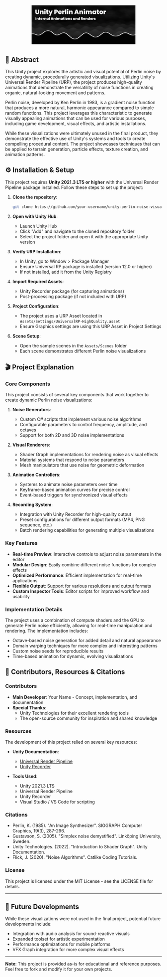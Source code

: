 <h1 align="center">
  <a>
    <picture>
      <source height="125" media="(prefers-color-scheme: dark)" srcset="readmetitle.png">
      <img height="125" alt="Fiber" src="readmetitle.png">
    </picture>
  </a>
</h1>

## 🌊 Abstract

This Unity project explores the artistic and visual potential of Perlin noise by creating dynamic, procedurally generated visualizations. Utilizing Unity's Universal Render Pipeline (URP), the project produces high-quality animations that demonstrate the versatility of noise functions in creating organic, natural-looking movement and patterns.

Perlin noise, developed by Ken Perlin in 1983, is a gradient noise function that produces a more natural, harmonic appearance compared to simple random functions. This project leverages this characteristic to generate visually appealing animations that can be used for various purposes, including game development, visual effects, and artistic installations.

While these visualizations were ultimately unused in the final product, they demonstrate the effective use of Unity's systems and tools to create compelling procedural content. The project showcases techniques that can be applied to terrain generation, particle effects, texture creation, and animation patterns.

## ⚙️ Installation & Setup

This project requires **Unity 2021.3 LTS or higher** with the Universal Render Pipeline package installed. Follow these steps to set up the project:

1. **Clone the repository**:
   ```bash
   git clone https://github.com/your-username/unity-perlin-noise-visuals.git
   ```

2. **Open with Unity Hub**:
   - Launch Unity Hub
   - Click "Add" and navigate to the cloned repository folder
   - Select the project folder and open it with the appropriate Unity version

3. **Verify URP Installation**:
   - In Unity, go to Window > Package Manager
   - Ensure Universal RP package is installed (version 12.0 or higher)
   - If not installed, add it from the Unity Registry

4. **Import Required Assets**:
   - Unity Recorder package (for capturing animations)
   - Post-processing package (if not included with URP)

5. **Project Configuration**:
   - The project uses a URP Asset located in `Assets/Settings/UniversalRP-HighQuality.asset`
   - Ensure Graphics settings are using this URP Asset in Project Settings

6. **Scene Setup**:
   - Open the sample scenes in the `Assets/Scenes` folder
   - Each scene demonstrates different Perlin noise visualizations

## 🎬 Project Explanation

### Core Components

This project consists of several key components that work together to create dynamic Perlin noise visualizations:

1. **Noise Generators**: 
   - Custom C# scripts that implement various noise algorithms
   - Configurable parameters to control frequency, amplitude, and octaves
   - Support for both 2D and 3D noise implementations

2. **Visual Renderers**:
   - Shader Graph implementations for rendering noise as visual effects
   - Material systems that respond to noise parameters
   - Mesh manipulators that use noise for geometric deformation

3. **Animation Controllers**:
   - Systems to animate noise parameters over time
   - Keyframe-based animation curves for precise control
   - Event-based triggers for synchronized visual effects

4. **Recording System**:
   - Integration with Unity Recorder for high-quality output
   - Preset configurations for different output formats (MP4, PNG sequence, etc.)
   - Batch rendering capabilities for generating multiple visualizations

### Key Features

- **Real-time Preview**: Interactive controls to adjust noise parameters in the editor
- **Modular Design**: Easily combine different noise functions for complex effects
- **Optimized Performance**: Efficient implementation for real-time applications
- **Flexible Output**: Support for various resolutions and output formats
- **Custom Inspector Tools**: Editor scripts for improved workflow and usability

### Implementation Details

The project uses a combination of compute shaders and the GPU to generate Perlin noise efficiently, allowing for real-time manipulation and rendering. The implementation includes:

- Octave-based noise generation for added detail and natural appearance
- Domain warping techniques for more complex and interesting patterns
- Custom noise seeds for reproducible results
- Time-based animation for dynamic, evolving visualizations

## 👥 Contributors, Resources & Citations

### Contributors

- **Main Developer**: Your Name - Concept, implementation, and documentation
- **Special Thanks**:
  - Unity Technologies for their excellent rendering tools
  - The open-source community for inspiration and shared knowledge

### Resources

The development of this project relied on several key resources:

- **Unity Documentation**: 
  - [Universal Render Pipeline](https://docs.unity3d.com/Packages/com.unity.render-pipelines.universal@12.0/manual/index.html)
  - [Unity Recorder](https://docs.unity3d.com/Packages/com.unity.recorder@3.0/manual/index.html)

- **Tools Used**:
  - Unity 2021.3 LTS
  - Universal Render Pipeline
  - Unity Recorder
  - Visual Studio / VS Code for scripting

### Citations

- Perlin, K. (1985). "An Image Synthesizer". SIGGRAPH Computer Graphics, 19(3), 287-296.
- Gustavson, S. (2005). "Simplex noise demystified". Linköping University, Sweden.
- Unity Technologies. (2022). "Introduction to Shader Graph". Unity Documentation.
- Flick, J. (2020). "Noise Algorithms". Catlike Coding Tutorials.

### License

This project is licensed under the MIT License - see the LICENSE file for details.

---

## 🚀 Future Developments

While these visualizations were not used in the final project, potential future developments include:

- Integration with audio analysis for sound-reactive visuals
- Expanded toolset for artistic experimentation
- Performance optimizations for mobile platforms
- VFX Graph integration for more complex visual effects

---

**Note**: This project is provided as-is for educational and reference purposes. Feel free to fork and modify it for your own projects.